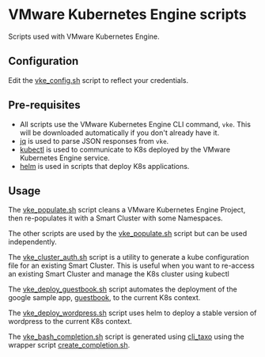 # VMware Kubernetes Engine scripts
Scripts used with VMware Kubernetes Engine.

## Configuration
Edit the [vke_config.sh](vke_config.sh) script to reflect your credentials.

## Pre-requisites
* All scripts use the VMware Kubernetes Engine CLI command, `vke`. This will be 
downloaded automatically if you don't already have it.
* [jq](https://stedolan.github.io/jq/download/) is used to parse JSON responses from `vke`.
* [kubectl](https://kubernetes.io/docs/tasks/tools/install-kubectl/#install-kubectl-binary-via-curl) is used to communicate to K8s deployed by the VMware Kubernetes Engine service.
* [helm](https://docs.helm.sh/using_helm/#installing-helm) is used in scripts that deploy K8s applications.

## Usage
The [vke_populate.sh](vke_populate.sh) script cleans a VMware Kubernetes Engine 
Project, then re-populates it with a Smart Cluster with some Namespaces.

The other scripts are used by the [vke_populate.sh](vke_populate.sh) 
script but can be used independently.

The [vke_cluster_auth.sh](vke_cluster_auth.sh) script is a utility to 
generate a kube configuration file for an existing Smart Cluster. This is 
useful when you want to re-access an existing Smart Cluster and manage the 
K8s cluster using kubectl

The [vke_deploy_guestbook.sh](vke_deploy_guestbook.sh) script automates the 
deployment of the google sample app, [guestbook](https://kubernetes.io/docs/tutorials/stateless-application/guestbook/), to the current K8s context.

The [vke_deploy_wordpress.sh](vke_deploy_wordpress.sh) script uses 
helm to deploy a stable version of wordpress to the current K8s context.

The [vke_bash_completion.sh](vke_bash_completion.sh) script is generated using [cli_taxo](https://github.com/ali5ter/cli_taxo) using the wrapper script [create_completion.sh](create_completion.sh).
